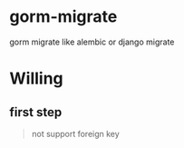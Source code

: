 # gorm-migrate
gorm migrate like alembic or django migrate

# Willing
## first step
> not support foreign key
